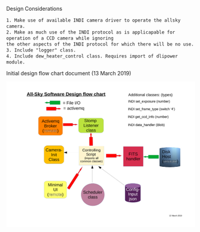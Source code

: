 Design Considerations

    1. Make use of available INDI camera driver to operate the allsky camera.
    2. Make as much use of the INDI protocol as is applicapable for operation of a CCD camera while ignoring
    the other aspects of the INDI protocol for which there will be no use. 
    3. Include "logger" class.
    4. Include dew_heater_control class. Requires import of dlipower module.
    
Initial design flow chart document (13 March 2019)

![alt text](https://github.com/LowellObservatory/All-Sky/blob/master/docs/allsky_design_chart.png)


   
